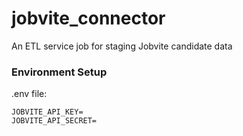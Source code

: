 # jobvite_connector
An ETL service job for staging Jobvite candidate data


### Environment Setup

.env file:
```
JOBVITE_API_KEY=
JOBVITE_API_SECRET=
```
